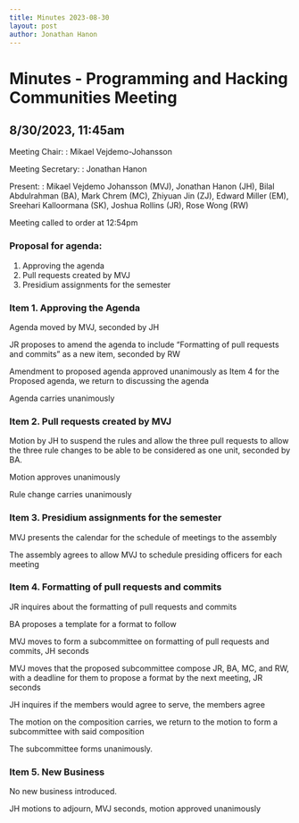 ```yaml
---
title: Minutes 2023-08-30
layout: post
author: Jonathan Hanon
---
```


# Minutes - Programming and Hacking Communities Meeting

## 8/30/2023, 11:45am

Meeting Chair:
: Mikael Vejdemo-Johansson 

Meeting Secretary:
: Jonathan Hanon

Present: 
: Mikael Vejdemo Johansson (MVJ), Jonathan Hanon (JH), Bilal Abdulrahman (BA), Mark Chrem (MC), Zhiyuan Jin (ZJ), Edward Miller (EM), Sreehari Kalloormana (SK), Joshua Rollins (JR), Rose Wong (RW)

Meeting called to order at 12:54pm

### Proposal for agenda:

1. Approving the agenda
2. Pull requests created by MVJ
3. Presidium assignments for the semester

### Item 1. Approving the Agenda

Agenda moved by MVJ, seconded by JH

JR proposes to amend the agenda to include “Formatting of pull requests and commits” as a new item, seconded by RW

Amendment to proposed agenda approved unanimously as Item 4 for the Proposed agenda, we return to discussing the agenda

Agenda carries unanimously

### Item 2. Pull requests created by MVJ

Motion by JH to suspend the rules and allow the three pull requests to allow the three rule changes to be able to be considered as one unit, seconded by BA.

Motion approves unanimously

Rule change carries unanimously

### Item 3. Presidium assignments for the semester

MVJ presents the calendar for the schedule of meetings to the assembly

The assembly agrees to allow MVJ to schedule presiding officers for each meeting

### Item 4. Formatting of pull requests and commits

JR inquires about the formatting of pull requests and commits

BA proposes a template for a format to follow

MVJ moves to form a subcommittee on formatting of pull requests and commits, JH seconds

MVJ moves that the proposed subcommittee compose JR, BA, MC, and RW, with a deadline for them to propose a format by the next meeting, JR seconds

JH inquires if the members would agree to serve, the members agree

The motion on the composition carries, we return to the motion to form a subcommittee with said composition

The subcommittee forms unanimously.

### Item 5. New Business

No new business introduced.

JH motions to adjourn, MVJ seconds, motion approved unanimously
